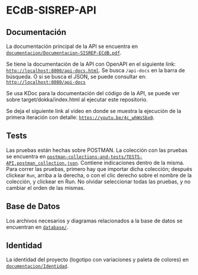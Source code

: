 # ECdB-SISREP-API

## Documentación

La documentación principal de la API se encuentra en [`documentacion/Documentacion-SISREP-ECdB.pdf`](documentacion/Documentacion-SISREP-ECdB.pdf).

Se tiene la documentación de la API con OpenAPI en el siguiente link:
[`http://localhost:8000/api-docs.html`](http://localhost:8080/api-docs.html).
Se busca `/api-docs` en la barra de búsqueda. O si se busca el JSON, se puede consultar en: [`http://localhost:8080/api-docs`](http://localhost:8000/api-docs.html)

Se usa KDoc para la documentación del código de la API, se puede ver sobre target/dokka/index.html al ejecutar este repositorio.

Se deja el siguiente link al video en donde se muestra la ejecución de la primera iteración con detalle:
[`https://youtu.be/4c_whWsSbx0`](https://youtu.be/4c_whWsSbx0).

## Tests

Las pruebas están hechas sobre POSTMAN.
La colección con las pruebas se encuentra en [`postman-collections-and-tests/TESTS-API.postman_collection.json`](postman-collections-and-tests/TESTS-API.postman_collection.json).
Contiene indicaciones dentro de la misma.
Para correr las pruebas, primero hay que importar dicha colección; después clickear `Run`, arriba a la derecha, o con el clic derecho sobre el nombre de la colección, y clickear en Run.
No olvidar seleccionar todas las pruebas, y no cambiar el orden de las mismas.

## Base de Datos

Los archivos necesarios y diagramas relacionados a la base de datos se encuentran en [`database/`](database/).

## Identidad

La identidad del proyecto (logotipo con variaciones y paleta de colores) en [`documentacion/Identidad`](documentacion/Identidad).